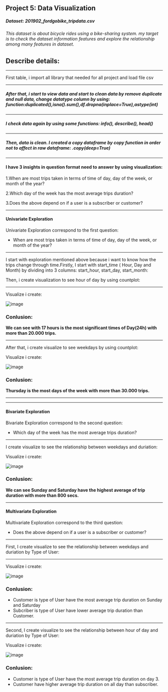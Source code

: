 ## Project 5: Data Visualization
##### Dataset: 201902_fordgobike_tripdata.csv
###### This dataset is about bicycle rides using a bike-sharing system. my target is to check the dataset information features and explore the relationship among many features in dataset.


## Describe details:
---
First table, i import all library that needed for all project and load file csv

---
##### After that, i start to view data and start to clean data by remove duplicate and null data, change datatype column by using: function:duplicated(),isna().sum(),df.dropna(inplace=True),astype(int)
---
##### I check data again by using some functions: info(), describe(), head()
---
##### Then, data is clean. I created a copy dataframe by *copy* function in order not to affect in raw dataframe: .copy(deep=True)
---
#### I have 3 insights in question format need to answer by using visualization:
1.When are most trips taken in terms of time of day, day of the week, or month of the year?

2.Which day of the week has the most average trips duration?

3.Does the above depend on if a user is a subscriber or customer?


---
#### Univariate Exploration
Univariate Exploration correspond to the first question: 

- When are most trips taken in terms of time of day, day of the week, or month of the year?
---
I start with exploration mentioned above because i want to know how the trips change through time.Firstly, I start with start_time ( Hour, Day and Month) by dividing into 3 columns: start_hour, start_day, start_month:

Then, i create visualization to see hour of day by using countplot:

---
Visualize i create:


![image](https://user-images.githubusercontent.com/68053596/135077711-a7e09b2c-a019-4bea-904e-ae430ca62b3e.png)

### Conlusion:

**We can see with 17 hours is the most significant times of Day(24h) with more than 20.000 trips.**

---
After that, i create visualize to see weekdays by using countplot:

Visualize i create:


![image](https://user-images.githubusercontent.com/68053596/135077757-3614377c-0e6c-40f4-a589-a2e98949ef43.png)


### Conlusion:

**Thursday is the most days of the week with more than 30.000 trips.**

---
---
#### Bivariate Exploration
Bivariate Exploration correspond to the second question: 

- Which day of the week has the most average trips duration?
---
I create visualize to see the relationship between weekdays and duriation:

Visualize i create:


![image](https://user-images.githubusercontent.com/68053596/135077781-cf558ea5-7af1-41e2-95a6-122ecbdb38e3.png)


### Conlusion:

**We can see Sunday and Saturday have the highest average of trip duration with more than 800 secs.**

---
#### Multivariate Exploration
Multivariate Exploration correspond to the third question: 

- Does the above depend on if a user is a subscriber or customer?

---
First, I create visualize to see the relationship between weekdays and duriation by Type of User:

---
Visualize i create:

![image](https://user-images.githubusercontent.com/68053596/135077806-7b0140d6-2042-4d61-ba2d-ac20e97f0218.png)


### Conlusion:
-  Customer is type of User have the most average trip duration on Sunday and Saturday
- Subcriber is type of User have lower average trip duration than Customer.

---
Second, I create visualize to see the relationship between hour of day and duriation by Type of User:

Visualize i create:

![image](https://user-images.githubusercontent.com/68053596/135077842-8f98079f-f97e-4435-8bc6-9356e906ac01.png)

### Conlusion:
- Customer is type of User have the most average trip duration on day 3.
- Customer have higher average trip duration on all day than subscriber.
